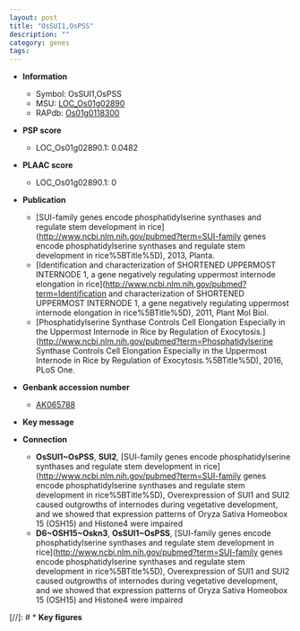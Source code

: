 ```yaml
---
layout: post
title: "OsSUI1,OsPSS"
description: ""
category: genes
tags: 
---
```


* **Information**  
    + Symbol: OsSUI1,OsPSS  
    + MSU: [LOC_Os01g02890](http://rice.plantbiology.msu.edu/cgi-bin/ORF_infopage.cgi?orf=LOC_Os01g02890)  
    + RAPdb: [Os01g0118300](http://rapdb.dna.affrc.go.jp/viewer/gbrowse_details/irgsp1?name=Os01g0118300)  

* **PSP score**  
    + LOC_Os01g02890.1: 0.0482 

* **PLAAC score**  
    + LOC_Os01g02890.1: 0 

* **Publication**  
    + [SUI-family genes encode phosphatidylserine synthases and regulate stem development in rice](http://www.ncbi.nlm.nih.gov/pubmed?term=SUI-family genes encode phosphatidylserine synthases and regulate stem development in rice%5BTitle%5D), 2013, Planta.
    + [Identification and characterization of SHORTENED UPPERMOST INTERNODE 1, a gene negatively regulating uppermost internode elongation in rice](http://www.ncbi.nlm.nih.gov/pubmed?term=Identification and characterization of SHORTENED UPPERMOST INTERNODE 1, a gene negatively regulating uppermost internode elongation in rice%5BTitle%5D), 2011, Plant Mol Biol.
    + [Phosphatidylserine Synthase Controls Cell Elongation Especially in the Uppermost Internode in Rice by Regulation of Exocytosis.](http://www.ncbi.nlm.nih.gov/pubmed?term=Phosphatidylserine Synthase Controls Cell Elongation Especially in the Uppermost Internode in Rice by Regulation of Exocytosis.%5BTitle%5D), 2016, PLoS One.

* **Genbank accession number**  
    + [AK065788](http://www.ncbi.nlm.nih.gov/nuccore/AK065788)

* **Key message**  

* **Connection**  
    + __OsSUI1~OsPSS__, __SUI2__, [SUI-family genes encode phosphatidylserine synthases and regulate stem development in rice](http://www.ncbi.nlm.nih.gov/pubmed?term=SUI-family genes encode phosphatidylserine synthases and regulate stem development in rice%5BTitle%5D), Overexpression of SUI1 and SUI2 caused outgrowths of internodes during vegetative development, and we showed that expression patterns of Oryza Sativa Homeobox 15 (OSH15) and Histone4 were impaired
    + __D6~OSH15~Oskn3__, __OsSUI1~OsPSS__, [SUI-family genes encode phosphatidylserine synthases and regulate stem development in rice](http://www.ncbi.nlm.nih.gov/pubmed?term=SUI-family genes encode phosphatidylserine synthases and regulate stem development in rice%5BTitle%5D), Overexpression of SUI1 and SUI2 caused outgrowths of internodes during vegetative development, and we showed that expression patterns of Oryza Sativa Homeobox 15 (OSH15) and Histone4 were impaired

[//]: # * **Key figures**  


